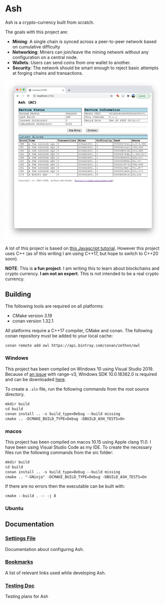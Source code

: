 # Ash

Ash is a crypto-currency built from scratch.

The goals with this project are:

* **Mining**: A single chain is synced across a peer-to-peer network based on cumulative difficulty
* **Networking**: Miners can join/leave the mining network without any configuration on a central node.
* **Wallets**: Users can send coins from one wallet to another.
* **Security**: The network should be smart enough to reject basic attempts at forging chains and transactions.

![](docs/images/screenshot.png)

A lot of this project is based on [this Javascript tutorial](https://lhartikk.github.io/jekyll/update/2017/07/15/chapter0.html). However this project uses C++ (as of this writing I am using C++17, but hope to switch to C++20 soon). 

**NOTE**: This is **a fun project**. I am writing this to learn about blockchains and crypto currency. **I am not an expert**. This is not intended to be a real crypto currency.

## Building

The following tools are required on all platforms:

* CMake version 3.19
* conan version 1.32.1

All platforms require a C++17 compiler, CMake and conan. The following conan repository must be added to your local cache:

```shell
conan remote add owl https://api.bintray.com/conan/zethon/owl
```

### Windows

This project has been compiled on Windows 10 using Visual Studio 2019. Because of [an issue](https://github.com/microsoft/vcpkg/issues/15035) with range-v3, Windows SDK 10.0.18362.0 is required and can be downloaded [here](https://developer.microsoft.com/en-us/windows/downloads/windows-10-sdk/).

To create a `.sln` file, run the following commands from the root source directory.

```shell
mkdir build
cd build
conan install .. -s build_type=Debug --build missing
cmake .. -DCMAKE_BUILD_TYPE=Debug -DBUILD_ASH_TESTS=On
```

### macos

This project has been compiled on macos 10.15 using Apple clang 11.0. I have been using Visual Studio Code as my IDE. To create the necessary files run the following commands from the src folder:

```shell
mkdir build
cd build
conan install .. -s build_type=Debug --build missing
cmake .. "-GNinja" -DCMAKE_BUILD_TYPE=Debug -DBUILD_ASH_TESTS=On
```

If there are no errors then the executable can be built with:

```shell
cmake --build . -- -j 8
```

### Ubuntu

## Documentation

### [Settings File](docs/settings.md)
Documentation about configuring Ash.

### [Bookmarks](docs/bookmarks.md)
A list of relevant links used while developing Ash.

### [Testing Doc](docs/testing.md)
Testing plans for Ash
